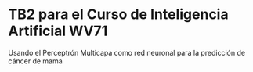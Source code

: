 # TB2 para el Curso de Inteligencia Artificial WV71
Usando el Perceptrón Multicapa como red neuronal para la predicción de cáncer de mama
